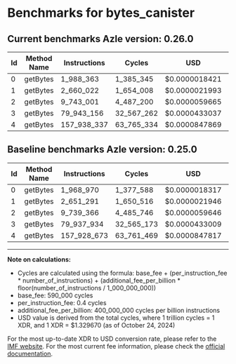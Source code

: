 # Benchmarks for bytes_canister

## Current benchmarks Azle version: 0.26.0

| Id  | Method Name | Instructions | Cycles     | USD           | USD/Million Calls | Change                           |
| --- | ----------- | ------------ | ---------- | ------------- | ----------------- | -------------------------------- |
| 0   | getBytes    | 1_988_363    | 1_385_345  | $0.0000018421 | $1.84             | <font color="red">+19_393</font> |
| 1   | getBytes    | 2_660_022    | 1_654_008  | $0.0000021993 | $2.19             | <font color="red">+8_731</font>  |
| 2   | getBytes    | 9_743_001    | 4_487_200  | $0.0000059665 | $5.96             | <font color="red">+3_635</font>  |
| 3   | getBytes    | 79_943_156   | 32_567_262 | $0.0000433037 | $43.30            | <font color="red">+5_222</font>  |
| 4   | getBytes    | 157_938_337  | 63_765_334 | $0.0000847869 | $84.78            | <font color="red">+9_664</font>  |

## Baseline benchmarks Azle version: 0.25.0

| Id  | Method Name | Instructions | Cycles     | USD           | USD/Million Calls |
| --- | ----------- | ------------ | ---------- | ------------- | ----------------- |
| 0   | getBytes    | 1_968_970    | 1_377_588  | $0.0000018317 | $1.83             |
| 1   | getBytes    | 2_651_291    | 1_650_516  | $0.0000021946 | $2.19             |
| 2   | getBytes    | 9_739_366    | 4_485_746  | $0.0000059646 | $5.96             |
| 3   | getBytes    | 79_937_934   | 32_565_173 | $0.0000433009 | $43.30            |
| 4   | getBytes    | 157_928_673  | 63_761_469 | $0.0000847817 | $84.78            |

---

**Note on calculations:**

- Cycles are calculated using the formula: base_fee + (per_instruction_fee \* number_of_instructions) + (additional_fee_per_billion \* floor(number_of_instructions / 1_000_000_000))
- base_fee: 590_000 cycles
- per_instruction_fee: 0.4 cycles
- additional_fee_per_billion: 400_000_000 cycles per billion instructions
- USD value is derived from the total cycles, where 1 trillion cycles = 1 XDR, and 1 XDR = $1.329670 (as of October 24, 2024)

For the most up-to-date XDR to USD conversion rate, please refer to the [IMF website](https://www.imf.org/external/np/fin/data/rms_sdrv.aspx).
For the most current fee information, please check the [official documentation](https://internetcomputer.org/docs/current/developer-docs/gas-cost#execution).
